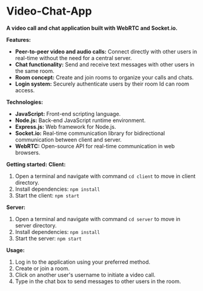 # Video-Chat-App
**A video call and chat application built with WebRTC and Socket.io.**

**Features:**

* **Peer-to-peer video and audio calls:** Connect directly with other users in real-time without the need for a central server.
* **Chat functionality:** Send and receive text messages with other users in the same room.
* **Room concept:** Create and join rooms to organize your calls and chats.
* **Login system:** Securely authenticate users by their room Id can room access.

**Technologies:**

* **JavaScript:** Front-end scripting language.
* **Node.js:** Back-end JavaScript runtime environment.
* **Express.js:** Web framework for Node.js.
* **Socket.io:** Real-time communication library for bidirectional communication between client and server.
* **WebRTC:** Open-source API for real-time communication in web browsers.

**Getting started:**
**Client:**

1. Open a terminal and navigate with command `cd client` to move in client directory.
2. Install dependencies: `npm install`
3. Start the client: `npm start`

**Server:**

1. Open a terminal and navigate with command `cd server` to move in server directory.
2. Install dependencies: `npm install`
3. Start the server: `npm start`

**Usage:**

1. Log in to the application using your preferred method.
2. Create or join a room.
3. Click on another user's username to initiate a video call.
4. Type in the chat box to send messages to other users in the room.
